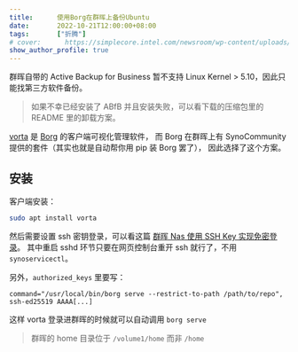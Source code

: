 ```yaml
---
title:      使用Borg在群晖上备份Ubuntu
date:       2022-10-21T12:00:00+08:00
tags:       ["折腾"]
# cover:      https://simplecore.intel.com/newsroom/wp-content/uploads/sites/11/2020/12/oneapi-2x1-1.jpg
show_author_profile: true
---
```


群晖自带的 Active Backup for Business 暂不支持 Linux Kernel > 5.10，因此只能找第三方软件备份。

> 如果不幸已经安装了 ABfB 并且安装失败，可以看下载的压缩包里的 README 里的卸载方案。

[vorta](https://vorta.borgbase.com/) 是 [Borg](https://borgbackup.readthedocs.io/en/stable/) 的客户端可视化管理软件，
而 Borg 在群晖上有 SynoCommunity 提供的套件（其实也就是自动帮你用 pip 装 Borg 罢了），
因此选择了这个方案。

## 安装

客户端安装：
```bash
sudo apt install vorta
```

然后需要设置 ssh 密钥登录，可以看这篇 [群晖 Nas 使用 SSH Key 实现免密登录](https://dryyun.com/2019/01/08/synology-nas-login-with-ssh-key/)。
其中重启 sshd 环节只要在网页控制台重开 ssh 就行了，不用 `synoservicectl`。

另外，`authorized_keys` 里要写：
```
command="/usr/local/bin/borg serve --restrict-to-path /path/to/repo", ssh-ed25519 AAAA[...]
```
这样 vorta 登录进群晖的时候就可以自动调用 `borg serve`

> 群晖的 home 目录位于 `/volume1/home` 而非 `/home`

